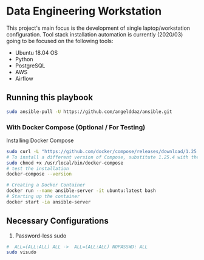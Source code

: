 # Data Engineering Workstation
This project's main focus is the development of single laptop/workstation configuration.
Tool stack installation automation is currently (2020/03) going to be focused on the following tools:
* Ubuntu 18.04 OS
* Python
* PostgreSQL
* AWS
* Airflow

## Running this playbook
```bash
sudo ansible-pull -U https://github.com/angelddaz/ansible.git 
```

### With Docker Compose (Optional / For Testing)
Installing Docker Compose
```bash
sudo curl -L "https://github.com/docker/compose/releases/download/1.25.4/docker-compose-$(uname -s)-$(uname -m)" -o /usr/local/bin/docker-compose
# To install a different version of Compose, substitute 1.25.4 with the version of Compose you want to use.
sudo chmod +x /usr/local/bin/docker-compose
# test the installation
docker-compose --version
```

```bash
# Creating a Docker Container
docker run --name ansible-server -it ubuntu:latest bash
# Starting up the container
docker start -ia ansible-server
```

## Necessary Configurations
1. Password-less sudo
```bash
#  ALL=(ALL:ALL) ALL ->  ALL=(ALL:ALL) NOPASSWD: ALL
sudo visudo
```
